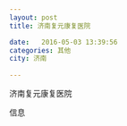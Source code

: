 ```yaml
--- 
layout: post 
title: 济南复元康复医院

date:   2016-05-03 13:39:56 
categories: 其他  
city: 济南
  
--- 
```

   
济南复元康复医院

信息

